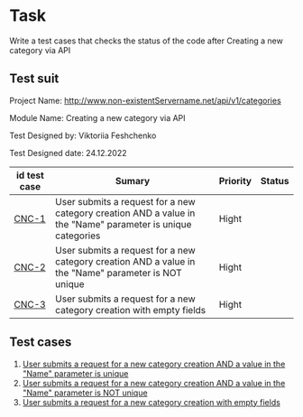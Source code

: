 

# Task



Write a test cases that checks the status of the code after  Creating a new category via API


## Test suit



Project Name:	http://www.non-existentServername.net/api/v1/categories

Module Name:	 Creating a new category via API

Test Designed by:	Viktoriia Feshchenko

Test Designed date:	24.12.2022

id test case | Sumary | Priority | Status
--- | --- | --- | ---
[CNC-1](https://docs.google.com/spreadsheets/d/1Equ1_ZE7_XS94r97fK_vtRb6F1Vwp1EA_jpILSB8KpQ/edit?usp=share_link) | User submits a request for a new category creation AND a value in the "Name" parameter is unique categories			| Hight | 
[CNC-2](https://docs.google.com/spreadsheets/d/1A4_1YmPT6nyxgdgDHW3Ql4ZLM1kaaR3gQkU81QL5DO8/edit?usp=share_link) | User submits a request for a new category creation AND a value in the "Name" parameter is NOT unique	| Hight | 
[CNC-3](https://docs.google.com/spreadsheets/d/1_6jp2GRhWapj2tCie9XGnEAu0N8MJsADe3dRVkV2P0c/edit?usp=share_link) | User submits a request for a new category creation with empty fields	| Hight | 

## Test cases


1. [User submits a request for a new category creation AND a value in the "Name" parameter is unique](https://docs.google.com/spreadsheets/d/1Equ1_ZE7_XS94r97fK_vtRb6F1Vwp1EA_jpILSB8KpQ/edit?usp=share_link)
2. [User submits a request for a new category creation AND a value in the "Name" parameter is NOT unique](https://docs.google.com/spreadsheets/d/1A4_1YmPT6nyxgdgDHW3Ql4ZLM1kaaR3gQkU81QL5DO8/edit?usp=share_link)
3. [User submits a request for a new category creation with empty fields](https://docs.google.com/spreadsheets/d/1_6jp2GRhWapj2tCie9XGnEAu0N8MJsADe3dRVkV2P0c/edit?usp=share_link)